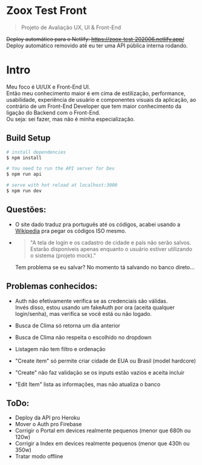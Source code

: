 # Zoox Test Front
> Projeto de Avaliação UX, UI & Front-End

~~Deploy automático para o Netlify: https://zoox-test-202006.netlify.app/~~  
Deploy automático removido até eu ter uma API pública interna rodando.

# Intro
Meu foco é UI/UX e Front-End UI.   
Então meu conhecimento maior é em cima de estilização, performance, usabilidade, experiência de usuário e componentes visuais da aplicação, ao contrário de um Front-End Developer que tem maior conhecimento da ligação do Backend com o Front-End.  
Ou seja: sei fazer, mas não é minha especialização.



## Build Setup

```bash
# install dependencies
$ npm install

# You need to run the API server for Dev
$ npm run api

# serve with hot reload at localhost:3000
$ npm run dev

```

## Questões:
- O site dado traduz pra português até os códigos, acabei usando a [Wikipedia](https://en.wikipedia.org/wiki/List_of_ISO_3166_country_codes) pra pegar os códigos ISO mesmo.

- > "A tela de login e os cadastro de cidade e país não serão salvos. Estarão disponíveis apenas enquanto o usuário estiver utilizando o sistema (projeto mock)." 

  Tem problema se eu salvar? No momento tá salvando no banco direto...


## Problemas conhecidos:
- Auth não efetivamente verifica se as credenciais são válidas.  
Invés disso, estou usando um fakeAuth por ora (aceita qualquer login/senha), mas verifica se você está ou não logado.

- Busca de Clima só retorna um dia anterior
- Busca de Clima não respeita o escolhido no dropdown
- Listagem não tem filtro e ordenação
- "Create item" só permite criar cidade de EUA ou Brasil (model hardcore)
- "Create" não faz validação se os inputs estão vazios e aceita incluir
- "Edit Item" lista as informações, mas não atualiza o banco




## ToDo:
- Deploy da API pro Heroku
- Mover o Auth pro Firebase
- Corrigir o Portal em devices realmente pequenos (menor que 680h ou 120w)
- Corrigir a Index em devices realmente pequenos (menor que 430h ou 350w)
- Tratar modo offline
